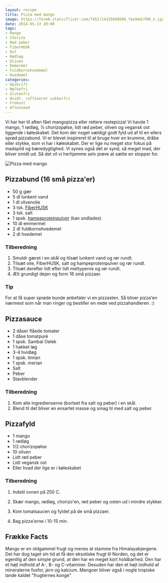 ```yaml
---
layout: recipe
title: Pizza med mango
image: https://farm8.staticflickr.com/7452/14155698506_fee94dcf00_n.jpg
date: 2014-05-13 20:00
tags:
- Mango
- Chorizo
- Rød peber
- FiberHUSK
- Ost
- Rødløg
- Oliven
- Emmermel
- Fuldkornshvedemel
- Hvedemel
categories:
- Opskrift
- Mælkefri
- Glutenfri
- Hvidt, raffineret sukkerfri
- Frokost 
- Aftensmad
---
```


Vi har her til aften fået mangopizza eller rettere restepizza! Vi havde 1 mango, 1 rødløg, ½ chorizopølse, lidt rød peber, oliven og vegansk ost liggende i køleskabet. Det kom der noget vældigt godt fyld ud af til en ellers sprød pizzabund. Vi er blevet inspireret til at bruge hver en krumme, dråbe eller stykke, som vi har i køleskabet. Der er lige nu meget stor fokus på madspild og bæredygtighed. Vi synes også det er synd, så meget mad, der bliver smidt ud. Så det vil vi herhjemme selv prøve at sætte en stopper for. 


![Pizza med mango](https://farm8.staticflickr.com/7452/14155698506_fee94dcf00_z.jpg)


## Pizzabund (16 små pizza'er)
- 50 g gær
- 5 dl lunkent vand
- 1 dl olivenolie
- 3 tsk. [FiberHUSK](http://husk.dk/)
- 3 tsk. salt
- 1 spsk. [hampeproteinpulver](http://nyborggaard.dk/) (kan undlades)
- 10 dl emmermel
- 2 dl fuldkornshvedemel
- 2 dl hvedemel

### Tilberedning
1. Smuldr gæret i en skål og tilsæt lunkent vand og rør rundt.
2. Tilsæt olie, FiberHUSK, salt og hampeproteinpulver og rør rundt.
3. Tilsæt derefter lidt efter lidt meltyperne og rør rundt.
4. Ælt grundigt dejen og form 16 små pizzaer.


### Tip 
For at få super sprøde bunde anbefaler vi en pizzasten. Så bliver pizza'en nærmest som når man ringer og bestiller en nede ved pizzahandleren. :)

## Pizzasauce 
- 2 dåser flåede tomater
- 1 dåse tomatpuré
- 1 spsk. Sambal Oelek
- 1 hakket løg
- 3-4 hvidløg
- 1 spsk. timian
- 1 spsk. merian
- Salt
- Peber
- Stavblender



### Tilberedning
1. Kom alle ingredienserne (bortset fra salt og peber) i en skål.
2. Blend til det bliver en ensartet masse og smag til med salt og peber.

## Pizzafyld
- 1 mango
- 1 rødløg
- 1/2 chorizopølse
- 10 oliven
- Lidt rød peber
- Lidt vegansk ost
- Eller hvad der lige er i køleskabet




### Tilberedning
1. Indstil ovnen på 250 C. 

2. Skær mango, rødløg, chorizo'en, rød peber og osten ud i mindre stykker.

3. Kom tomatsaucen og fyldet på de små pizzaer.

4. Bag pizza'erne i 10-15 min.














## Frække Facts
Mango er en oldgammel frugt og menes at stamme fra Himalayabjergene. Det har dog taget sin tid at få den eksotiske frugt til Norden, og det er egentlig af den simple grund, at den har en meget kort holdbarhed. Den har et højt indhold af A-, B- og C-vitaminer. 
Desuden har den et højt indhold af mineralerne fosfor, jern og kalcium. Mangoer bliver også i nogle tropiske lande kaldet "frugternes konge"
